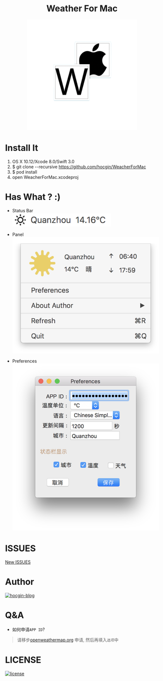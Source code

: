 <h1 align="center">Weather For Mac</h1>
<p align="center"><img src="screenshots/weather-macOS.png"/></p>

# Install It
1. OS X 10.12/Xcode 8.0/Swift 3.0
2. $ git clone --recursive https://github.com/hocgin/WeacherForMac
3. $ pod install
4. open WeacherForMac.xcodeproj

# Has What ? :)
- Status Bar  
![image](screenshots/2.png)

- Panel   
![image](screenshots/1.png)

- Preferences  
![image](screenshots/3.png)

# ISSUES
[New ISSUES](https://github.com/hocgin/WeatherForMac/issues/new)

# Author
[![hocgin-blog](https://img.shields.io/badge/hocgin-blog-blue.svg)](http://hocg.in)


# Q&A
- 如何申请`APP ID`?  
> 请移步[openweathermap.org](https://home.openweathermap.org/api_keys) 申请, 然后再填入`选项`中

# LICENSE
[![license](https://img.shields.io/github/license/mashape/apistatus.svg?style=flat-square)](/LICENSE)
